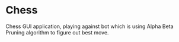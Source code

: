 # Chess
Chess GUI application, playing against bot which is using Alpha Beta Pruning algorithm to figure out best move.
